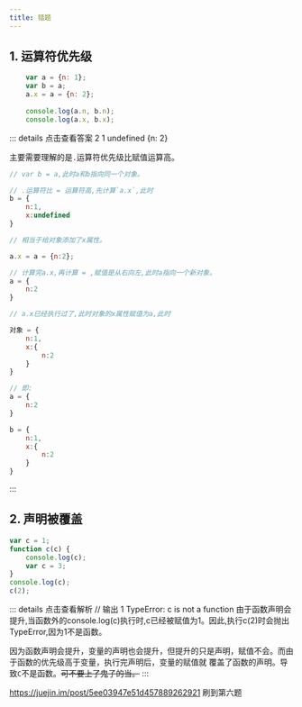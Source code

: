 ```yaml
---
title: 错题
---
```

## 1. 运算符优先级
```javascript
    var a = {n: 1};
    var b = a;
    a.x = a = {n: 2};
    
    console.log(a.n, b.n);
    console.log(a.x, b.x);                         
```
::: details 点击查看答案
2 1
undefined {n: 2}

主要需要理解的是`.`运算符优先级比赋值运算高。
```js
// var b = a,此时a和b指向同一个对象。

// .运算符比 = 运算符高,先计算`a.x`,此时 
b = {
    n:1,
    x:undefined
}

// 相当于给对象添加了x属性。

a.x = a = {n:2};

// 计算完a.x,再计算 = ,赋值是从右向左,此时a指向一个新对象。
a = {
    n:2
}

// a.x已经执行过了,此时对象的x属性赋值为a,此时

对象 = {
    n:1,
    x:{
        n:2
    }
}

// 即:
a = {
    n:2
}

b = {
    n:1,
    x:{
        n:2
    }
}
```
:::

## 2. 声明被覆盖
```javascript
var c = 1;
function c(c) {
    console.log(c);
    var c = 3;
}
console.log(c);
c(2);
```
::: details 点击查看解析
//  输出
1
TypeError: c is not a function
由于函数声明会提升,当函数外的console.log(c)执行时,c已经被赋值为1。因此,执行c(2)时会抛出TypeError,因为1不是函数。

因为函数声明会提升，变量的声明也会提升，但提升的只是声明，赋值不会。而由于函数的优先级高于变量，执行完声明后，变量的赋值就
覆盖了函数的声明。导致`C`不是函数。~~可不要上了鬼子的当。~~
:::

https://juejin.im/post/5ee03947e51d457889262921 刷到第六题